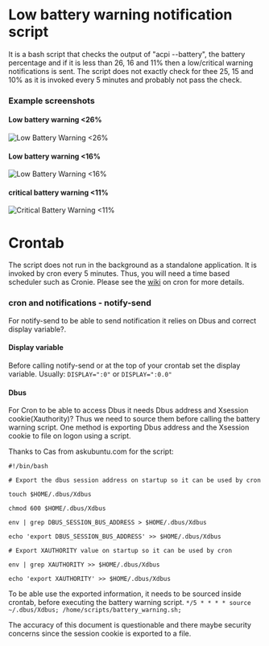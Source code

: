 # Low battery warning notification script
It is a bash script that checks the output of "acpi --battery", the battery percentage and if it is less than 26, 16 and 11% then a low/critical warning notifications is sent. The script does not exactly check for thee 25, 15 and 10% as it is invoked every 5 minutes and probably not pass the check. 

### Example screenshots

#### Low battery warning <26%
![Low Battery Warning <26%](https://github.com/KHZ-INTL/low_battery_notification_cron/blob/master/warning26.png)
#### Low battery warning <16%
![Low Battery Warning <16%](https://github.com/KHZ-INTL/low_battery_notification_cron/blob/master/warning15.png)
#### critical battery warning <11%
![Critical Battery Warning <11%](https://github.com/KHZ-INTL/low_battery_notification_cron/blob/master/critical10.png)


# Crontab
The script does not run in the background as a standalone application. It is invoked by cron every 5 minutes. Thus, you will need a time based scheduler such as Cronie. Please see the <a href="https://wiki.archlinux.org/index.php/Cron">wiki</a> on cron for more details.

### cron and notifications - notify-send
For notify-send to be able to send notification it relies on Dbus and correct display variable?.

#### Display variable
Before calling notify-send or at the top of your crontab set the display variable. Usually:
`DISPLAY=":0"` or `DISPLAY=":0.0"`

#### Dbus
For Cron to be able to access Dbus it needs Dbus address and Xsession cookie(Xauthority)? Thus we need to source them before calling the battery warning script. One method is exporting Dbus address and the Xsession cookie to file on logon using a script.

Thanks to Cas from askubuntu.com for the script:

`#!/bin/bash`

`# Export the dbus session address on startup so it can be used by cron`

`touch $HOME/.dbus/Xdbus`

`chmod 600 $HOME/.dbus/Xdbus`

`env | grep DBUS_SESSION_BUS_ADDRESS > $HOME/.dbus/Xdbus`

`echo 'export DBUS_SESSION_BUS_ADDRESS' >> $HOME/.dbus/Xdbus`

`# Export XAUTHORITY value on startup so it can be used by cron`

`env | grep XAUTHORITY >> $HOME/.dbus/Xdbus`

`echo 'export XAUTHORITY' >> $HOME/.dbus/Xdbus`


To be able use the exported information, it needs to be sourced inside crontab, before executing the battery warning script.
`*/5 * * * * source ~/.dbus/Xdbus; /home/scripts/battery_warning.sh;`


The accuracy of this document is questionable and there maybe security concerns since the session cookie is exported to a file.


